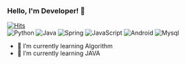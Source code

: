 ### Hello, I'm Developer! 👋

[![Hits](https://hits.seeyoufarm.com/api/count/incr/badge.svg?url=https%3A%2F%2Fgithub.com%2Fthsayrud0&count_bg=%239577C4&title_bg=%23D9C6F6&icon=&icon_color=%23E7E7E7&title=hits&edge_flat=false)](https://hits.seeyoufarm.com)<br>
<img alt="Python" src ="https://img.shields.io/badge/PYTHON-blue.svg?&style=for-the-badge&logo=python&logoColor=white"/>
<img alt="Java" src ="https://img.shields.io/badge/JAVA-red.svg?&style=for-the-badge&logo=java&logoColor=white"/>
<img alt="Spring" src ="https://img.shields.io/badge/Spring-Green.svg?&style=for-the-badge&logo=spring&logoColor=white"/>
<img alt="JavaScript" src ="https://img.shields.io/badge/JAVASCRIPT-yellow.svg?&style=for-the-badge&logo=javascript&logoColor=white"/>
<img alt="Android" src ="https://img.shields.io/badge/Android-Green.svg?&style=for-the-badge&logo=android&logoColor=white"/>
<img alt="Mysql" src ="https://img.shields.io/badge/MySQL-blue.svg?&style=for-the-badge&logo=mysql&logoColor=white"/>

- 🌱 I’m currently learning Algorithm
- 🌱 I’m currently learning JAVA

<!--
**thsayrud0/thsayrud0** is a ✨ _special_ ✨ repository because its `README.md` (this file) appears on your GitHub profile.

Here are some ideas to get you started:

- 🔭 I’m currently working on ...
- 🌱 I’m currently learning ...
- 👯 I’m looking to collaborate on ...
- 🤔 I’m looking for help with ...
- 💬 Ask me about ...
- 📫 How to reach me: ...
- 😄 Pronouns: ...
- ⚡ Fun fact: ...
-->

